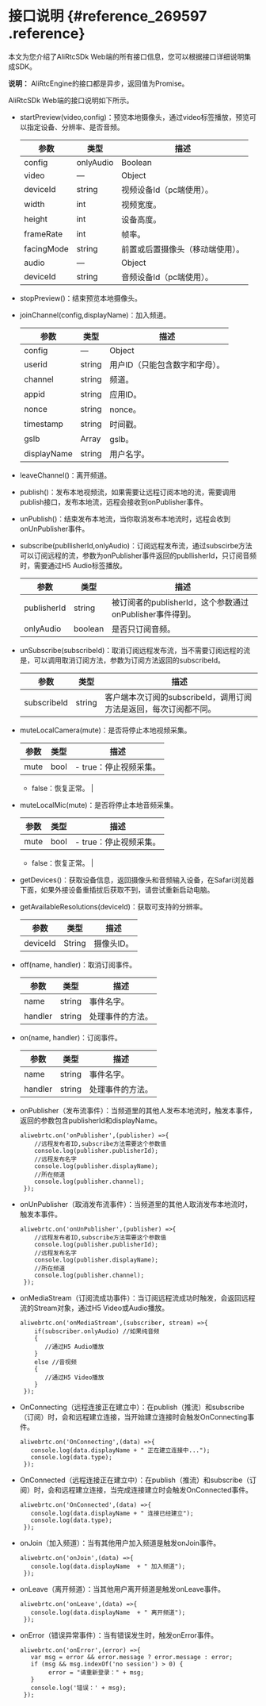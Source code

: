 # 接口说明 {#reference_269597 .reference}

本文为您介绍了AliRtcSDk Web端的所有接口信息，您可以根据接口详细说明集成SDK。

**说明：** AliRtcEngine的接口都是异步，返回值为Promise。

AliRtcSDk Web端的接口说明如下所示。

-   startPreview\(video,config\)：预览本地摄像头，通过video标签播放，预览可以指定设备、分辨率、是否音频。

    |参数|类型|描述|
    |--|--|--|
    |config|onlyAudio|Boolean|是否只有音频。|
    |video|—|Object|html中的video元素。|
    |deviceId|string|视频设备Id（pc端使用）。|
    |width|int|视频宽度。|
    |height|int|设备高度。|
    |frameRate|int|帧率。|
    |facingMode|string|前置或后置摄像头（移动端使用）。|
    |audio|—|Object|音频设备Id。|
    |deviceId|string|音频设备Id（pc端使用）。|

-   stopPreview\(\)：结束预览本地摄像头。
-   joinChannel\(config,displayName\)：加入频道。

    |参数|类型|描述|
    |--|--|--|
    |config|—|Object|频道鉴权令牌参数。|
    |userid|string|用户ID（只能包含数字和字母）。|
    |channel|string|频道。|
    |appid|string|应用ID。|
    |nonce|string|nonce。|
    |timestamp|string|时间戳。|
    |gslb|Array|gslb。|
    |displayName|string|用户名字。|

-   leaveChannel\(\)：离开频道。
-   publish\(\)：发布本地视频流，如果需要让远程订阅本地的流，需要调用publish接口，发布本地流，远程会接收到onPublisher事件。
-   unPublish\(\)：结束发布本地流，当你取消发布本地流时，远程会收到onUnPublisher事件。
-   subscribe\(publlisherId,onlyAudio\)：订阅远程发布流，通过subscirbe方法可以订阅远程的流，参数为onPublisher事件返回的publlisherId，只订阅音频时，需要通过H5 Audio标签播放。

    |参数|类型|描述|
    |--|--|--|
    |publisherId|string|被订阅者的publisherId，这个参数通过onPublisher事件得到。|
    |onlyAudio|boolean|是否只订阅音频。|

-   unSubscribe\(subscribeId\)：取消订阅远程发布流，当不需要订阅远程的流是，可以调用取消订阅方法，参数为订阅方法返回的subscribeId。

    |参数|类型|描述|
    |--|--|--|
    |subscribeId|string|客户端本次订阅的subscribeId，调用订阅方法是返回，每次订阅都不同。|

-   muteLocalCamera\(mute\)：是否将停止本地视频采集。

    |参数|类型|描述|
    |--|--|--|
    |mute|bool|     -   true：停止视频采集。
    -   false：恢复正常。
 |

-   muteLocalMic\(mute\)：是否将停止本地音频采集。

    |参数|类型|描述|
    |--|--|--|
    |mute|bool|     -   true：停止视频采集。
    -   false：恢复正常。
 |

-   getDevices\(\)：获取设备信息，返回摄像头和音频输入设备，在Safari浏览器下面，如果外接设备重插拔后获取不到，请尝试重新启动电脑。
-   getAvailableResolutions\(deviceId\)：获取可支持的分辨率。

    |参数|类型|描述|
    |--|--|--|
    |deviceId|String|摄像头ID。|

-   off\(name, handler\)：取消订阅事件。

    |参数|类型|描述|
    |--|--|--|
    |name|string|事件名字。|
    |handler|string|处理事件的方法。|

-   on\(name, handler\)：订阅事件。

    |参数|类型|描述|
    |--|--|--|
    |name|string|事件名字。|
    |handler|string|处理事件的方法。|

-   onPublisher（发布流事件）：当频道里的其他人发布本地流时，触发本事件，返回的参数包含publisherId和displayName。

    ``` {#codeblock_r7l_bvt_j01}
    aliwebrtc.on('onPublisher',(publisher) =>{
        //远程发布者ID,subscribe方法需要这个参数值
        console.log(publisher.publisherId);
        //远程发布名字
        console.log(publisher.displayName);
        //所在频道
        console.log(publisher.channel);
     });
    ```

-   onUnPublisher（取消发布流事件）：当频道里的其他人取消发布本地流时，触发本事件。

    ``` {#codeblock_85c_thc_sjv}
    aliwebrtc.on('onUnPublisher',(publisher) =>{
        //远程发布者ID,subscribe方法需要这个参数值
        console.log(publisher.publisherId);
        //远程发布名字
        console.log(publisher.displayName);
        //所在频道
        console.log(publisher.channel);
     });
    ```

-   onMediaStream（订阅流成功事件）：当订阅远程流成功时触发，会返回远程流的Stream对象，通过H5 Video或Audio播放。

    ``` {#codeblock_tbr_kx1_kk8 .language-javascript}
    aliwebrtc.on('onMediaStream',(subscriber, stream) =>{
        if(subscriber.onlyAudio) //如果纯音频
        {
           //通过H5 Audio播放
        }
        else //音视频
        {
           //通过H5 Video播放
        }
     });
    ```

-   OnConnecting（远程连接正在建立中）：在publish（推流）和subscribe（订阅）时，会和远程建立连接，当开始建立连接时会触发OnConnecting事件。

    ``` {#codeblock_kwe_hpu_oth .language-javascript}
    aliwebrtc.on('OnConnecting',(data) =>{
       console.log(data.displayName + " 正在建立连接中...");
       console.log(data.type);
     });
    ```

-   OnConnected（远程连接正在建立中）：在publish（推流）和subscribe（订阅）时，会和远程建立连接，当完成连接建立时会触发OnConnected事件。

    ``` {#codeblock_rfh_jcp_qgf .language-javascript}
    aliwebrtc.on('OnConnected',(data) =>{
       console.log(data.displayName + " 连接已经建立");
       console.log(data.type);
     });
    ```

-   onJoin（加入频道）：当有其他用户加入频道是触发onJoin事件。

    ``` {#codeblock_vv3_uju_574 .language-javascript}
    aliwebrtc.on('onJoin',(data) =>{
       console.log(data.displayName  + " 加入频道");
     });
    ```

-   onLeave（离开频道）：当其他用户离开频道是触发onLeave事件。

    ``` {#codeblock_hxc_b1l_7r5 .language-javascript}
    aliwebrtc.on('onLeave',(data) =>{
       console.log(data.displayName  + " 离开频道");
     });
    ```

-   onError（错误异常事件）：当有错误发生时，触发onError事件。

    ``` {#codeblock_z73_td1_uie .language-javascript}
    aliwebrtc.on('onError',(error) =>{
       var msg = error && error.message ? error.message : error;
       if (msg && msg.indexOf('no session') > 0) {
            error = "请重新登录：" + msg;
       }
       console.log('错误：' + msg);
     });
    ```


